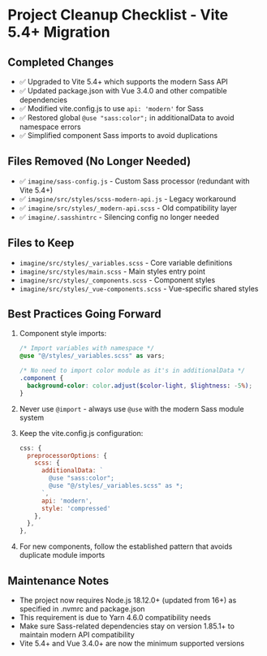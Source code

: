 # Project Cleanup Checklist - Vite 5.4+ Migration

## Completed Changes
- ✅ Upgraded to Vite 5.4+ which supports the modern Sass API
- ✅ Updated package.json with Vue 3.4.0 and other compatible dependencies
- ✅ Modified vite.config.js to use `api: 'modern'` for Sass
- ✅ Restored global `@use "sass:color";` in additionalData to avoid namespace errors
- ✅ Simplified component Sass imports to avoid duplications

## Files Removed (No Longer Needed)
- ✅ `imagine/sass-config.js` - Custom Sass processor (redundant with Vite 5.4+)
- ✅ `imagine/src/styles/scss-modern-api.js` - Legacy workaround
- ✅ `imagine/src/styles/_modern-api.scss` - Old compatibility layer
- ✅ `imagine/.sasshintrc` - Silencing config no longer needed

## Files to Keep
- `imagine/src/styles/_variables.scss` - Core variable definitions
- `imagine/src/styles/main.scss` - Main styles entry point
- `imagine/src/styles/_components.scss` - Component styles
- `imagine/src/styles/_vue-components.scss` - Vue-specific shared styles

## Best Practices Going Forward
1. Component style imports:
   ```scss
   /* Import variables with namespace */
   @use "@/styles/_variables.scss" as vars;
   
   /* No need to import color module as it's in additionalData */
   .component {
     background-color: color.adjust($color-light, $lightness: -5%);
   }
   ```

2. Never use `@import` - always use `@use` with the modern Sass module system

3. Keep the vite.config.js configuration:
   ```javascript
   css: {
     preprocessorOptions: {
       scss: {
         additionalData: `
           @use "sass:color";
           @use "@/styles/_variables.scss" as *;
         `,
         api: 'modern',
         style: 'compressed'
       },
     },
   },
   ```

4. For new components, follow the established pattern that avoids duplicate module imports

## Maintenance Notes
- The project now requires Node.js 18.12.0+ (updated from 16+) as specified in .nvmrc and package.json
- This requirement is due to Yarn 4.6.0 compatibility needs
- Make sure Sass-related dependencies stay on version 1.85.1+ to maintain modern API compatibility
- Vite 5.4+ and Vue 3.4.0+ are now the minimum supported versions
